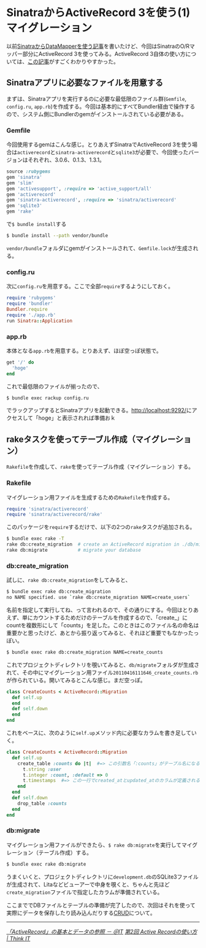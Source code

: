 # <span>SinatraからActiveRecord 3を使う(1)</span><span> マイグレーション</span>

以前[SinatraからDataMapperを使う記事](/2011/02/12/ruby-sinatra-datamapper-1-orm-sqlite)を書いたけど、今回はSinatraのO/Rマッパー部分にActiveRecord 3を使ってみる。ActiveRecord 3自体の使い方については、[この記事](http://www.atmarkit.co.jp/fcoding/rails/posts/rails3/03/rails303a.html)がすごくわかりやすかった。

<!-- READMORE -->


## Sinatraアプリに必要なファイルを用意する

まずは、Sinatraアプリを実行するのに必要な最低限のファイル群(`Gemfile`, `config.ru`, `app.rb`)を作成する。今回は基本的にすべてBundler経由で操作するので、システム側にBundlerのgemがインストールされている必要がある。

### Gemfile

今回使用するgemはこんな感じ。とりあえずSinatraでActiveRecord 3を使う場合は`activerecord`と`sinatra-activerecord`と`sqlite3`が必要で、今回使ったバージョンはそれぞれ、3.0.6、0.1.3、1.3.1。

~~~ ruby
source :rubygems
gem 'sinatra'
gem 'slim'
gem 'activesupport', :require => 'active_support/all'
gem 'activerecord'
gem 'sinatra-activerecord', :require => 'sinatra/activerecord'
gem 'sqlite3'
gem 'rake'
~~~

で`$ bundle install`する

~~~ sh
$ bundle install --path vendor/bundle
~~~

`vendor/bundle`フォルダにgemがインストールされて、`Gemfile.lock`が生成される。


### config.ru

次に`config.ru`を用意する。ここで全部`require`するようにしておく。

~~~ ruby
require 'rubygems'
require 'bundler'
Bundler.require
require './app.rb'
run Sinatra::Application
~~~


### app.rb

本体となる`app.rb`を用意する。とりあえず、ほぼ空っぽ状態で。

~~~ ruby
get '/' do
  'hoge'
end
~~~

これで最低限のファイルが揃ったので、

~~~ sh
$ bundle exec rackup config.ru
~~~

でラックアップするとSinatraアプリを起動できる。<http://localhost:9292/>にアクセスして「hoge」と表示されれば準備おｋ


## rakeタスクを使ってテーブル作成（マイグレーション）

`Rakefile`を作成して、`rake`を使ってテーブル作成（マイグレーション）する。

### Rakefile

マイグレーション用ファイルを生成するための`Rakefile`を作成する。

~~~ ruby
require 'sinatra/activerecord'
require 'sinatra/activerecord/rake'
~~~

このパッケージを`require`するだけで、以下の2つの`rake`タスクが追加される。

~~~ sh
$ bundle exec rake -T
rake db:create_migration  # create an ActiveRecord migration in ./db/migrate
rake db:migrate           # migrate your database
~~~


### db:create\_migration

試しに、`rake db:create_migration`をしてみると、

~~~ sh
$ bundle exec rake db:create_migration
no NAME specified. use `rake db:create_migration NAME=create_users`
~~~

名前を指定して実行してね、って言われるので、その通りにする。今回はとりあえず、単にカウントするためだけのテーブルを作成するので、「create\_」にcountを複数形にして「counts」を足した。このときはこのファイル名の命名は重要かと思ったけど、あとから振り返ってみると、それほど重要でもなかったっぽい。

~~~ sh
$ bundle exec rake db:create_migration NAME=create_counts
~~~

これでプロジェクトディレクトリを覗いてみると、`db/migrate`フォルダが生成されて、その中にマイグレーション用ファイル`20110416111646_create_counts.rb`が作られている。開いてみるとこんな感じ。まだ空っぽ。

~~~ ruby
class CreateCounts < ActiveRecord::Migration
  def self.up
  end
  def self.down
  end
end
~~~

これをベースに、次のように`self.up`メソッド内に必要なカラムを書き足していく。

~~~ ruby
class CreateCounts < ActiveRecord::Migration
  def self.up
    create_table :counts do |t|  #=> この引数名「:counts」がテーブル名になる
      t.string :user
      t.integer :count, :default => 0
      t.timestamps  #=> この一行でcreated_atとupdated_atのカラムが定義される
    end
  end
  def self.down
    drop_table :counts
  end
end
~~~

### db:migrate

マイグレーション用ファイルができたら、`$ rake db:migrate`を実行してマイグレーション（テーブル作成）する。

~~~ sh
$ bundle exec rake db:migrate
~~~

うまくいくと、プロジェクトディレクトリに`development.db`のSQLite3ファイルが生成されて、Litaなどビューアーで中身を覗くと、ちゃんと先ほど`create_migration`ファイルで指定したカラムが準備されている。

ここまででDBファイルとテーブルの準備が完了したので、次回はそれを使って実際にデータを保存したり読み込んだりする[CRUD](/2011/04/17/ruby-sinatra-active-record-3-crud)について。

---

<cite>[「ActiveRecord」の基本とデータの参照 － ＠IT](http://www.atmarkit.co.jp/fcoding/rails/posts/rails3/03/rails303a.html)</cite>
<cite>[第2回 Active Recordの使い方 | Think IT](http://thinkit.co.jp/story/2010/10/13/1804)</cite>
